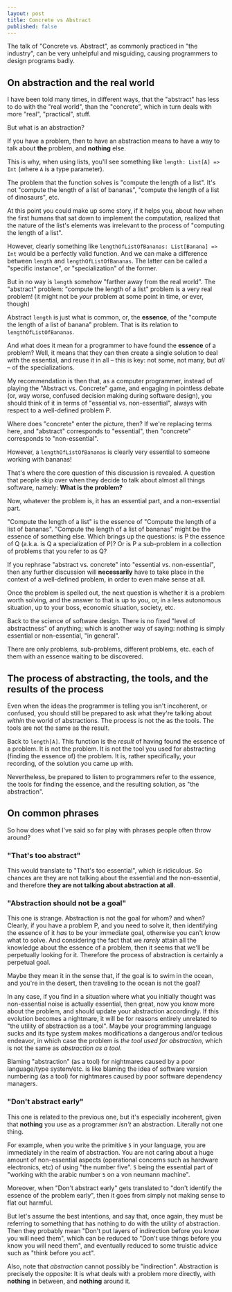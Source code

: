 ```yaml
---
layout: post
title: Concrete vs Abstract
published: false
---
```


The talk of "Concrete vs. Abstract", as commonly practiced in "the industry", 
can be very unhelpful and misguiding, causing programmers to design programs badly.

## On abstraction and the real world

I have been told many times, in different ways, that the "abstract" has 
less to do with the "real world", than the "concrete", which in turn deals 
with more "real", "practical", stuff.

But what is an abstraction? 

If you have a problem, then to have an abstraction means to have a way to talk 
about **the** problem, and **nothing** else. 

This is why, when using lists, you'll see something like `length: List[A] => Int` 
(where `A` is a type parameter).

The problem that the function solves is "compute the length of a list". It's not 
"compute the length of a list of bananas", "compute the length of a list of dinosaurs", etc.

At this point you could make up some story, if it helps you, about how when the first humans 
that sat down to implement the computation, realized that the nature of the list's elements 
was irrelevant to the process of "computing the length of a list".

However, clearly something like `lengthOfListOfBananas: List[Banana] => Int` would be a perfectly 
valid function. And we can make a difference between `length` and `lengthOfListOfBananas`. The 
latter can be called a "specific instance", or "specialization" of the former. 

But in no way is `length` somehow "farther away from the real world". The "abstract" problem:
"compute the length of a list" problem is a very real problem! (it might not be *your* problem
at some point in time, or ever, though)

Abstract `length` is just what is common, or, the **essence**, of the "compute the length 
of a list of banana" problem. That is its relation to `lengthOfListOfBananas`.

And what does it mean for a programmer to have found the **essence** of a problem? 
Well, it means that they can then create a single solution to deal with the essential, and 
reuse it in all – this is key: not some, not many, but *all* – of the specializations.

My recommendation is then that, as a computer programmer, instead of playing the 
"Abstract vs. Concrete" game, and engaging in pointless debate (or, way worse, confused 
decision making during software design), you should think of it in terms of "essential vs. non-essential", 
always with respect to a well-defined problem P.

Where does "concrete" enter the picture, then? If we're replacing terms here, and "abstract" 
corresponds to "essential", then "concrete" corresponds to "non-essential".

However, a `lengthOfListOfBananas` is clearly very essential to someone working with bananas!

That's where the core question of this discussion is revealed. A question that 
people skip over when they decide to talk about almost all things software, namely: 
**What is the problem?**

Now, whatever the problem is, it has an essential part, and a non-essential part. 

"Compute the length of a list" is the essence of "Compute the length of a list of bananas".
"Compute the length of a list of bananas" might be the essence of something else. Which 
brings up the questions: is P the essence of Q (a.k.a. is Q a specialization of P)? Or 
is P a sub-problem in a collection of problems that you refer to as Q?

If you rephrase "abstract vs. concrete" into "essential vs. non-essential", 
then any further discussion will **necessarily** have to take place in the context 
of a well-defined problem, in order to even make sense at all. 

Once the problem is spelled out, the next question is whether it is a 
problem worth solving, and the answer to that is up to you, or, in a 
less autonomous situation, up to your boss, economic situation, society, etc.

Back to the science of software design. There is no fixed "level of abstractness" 
of anything; which is another way of saying: nothing is simply essential or 
non-essential, "in general".

There are only problems, sub-problems, different problems, etc. each of them with 
an essence waiting to be discovered.

## The process of abstracting, the tools, and the results of the process

Even when the ideas the programmer is telling you isn't incoherent, or 
confused, you should still be prepared to ask what they're talking 
about *within* the world of abstractions. The process is not the 
as the tools. The tools are not the same as the result.

Back to `length[A]`. This function is the *result* of having found 
the essence of a problem. It is not the problem. It is not the tool 
you used for abstracting (finding the essence of) the problem. It 
is, rather specifically, your recording, of the solution you came 
up with.

Nevertheless, be prepared to listen to programmers refer to the essence, 
the tools for finding the essence, and the resulting 
solution, as "the abstraction".

## On common phrases

So how does what I've said so far play with phrases people often throw around?

### "That's too abstract"

This would translate to "That's too essential", which is ridiculous. 
So chances are they are not talking about the essential and the 
non-essential, and therefore **they are not talking about abstraction at all**.

### "Abstraction should not be a goal"

This one is strange. Abstraction is not the goal for whom? and when?
Clearly, if you have a problem P, and you need to solve it, then identifying the 
essence of it *has* to be your immediate goal, otherwise you can't know what 
to solve. And considering the fact that we *rarely* attain all the knowledge 
about the essence of a problem, then it seems that we'll be perpetually looking 
for it. Therefore the process of abstraction is certainly a perpetual goal.

Maybe they mean it in the sense that, if the goal is to swim in the ocean, 
and you're in the desert, then traveling to the ocean is not the goal?

In any case, if you find in a situation where what you initially thought was non-essential 
noise is actually essential, then great, now you know more about the problem, and 
should update your abstraction accordingly. If this evolution becomes a nightmare, 
it will be for reasons entirely unrelated to "the utility of abstraction as a tool". 
Maybe your programming language sucks and its type system makes modifications a
dangerous and/or tedious endeavor, in which case the problem is *the tool used for abstraction*, 
which is not the same as *abstraction as a tool*.

Blaming "abstraction" (as a tool) for nightmares caused by a poor language/type system/etc. is 
like blaming the idea of software version numbering (as a tool) for nightmares 
caused by poor software dependency managers.

### "Don't abstract early"

This one is related to the previous one, but it's especially incoherent, given 
that **nothing** you use as a programmer *isn't* an abstraction. Literally not one thing. 

For example, when you write the primitive `5` in your language, you are immediately in the realm 
of abstraction. You are not caring about a huge amount of non-essential aspects 
(operational concerns such as hardware electronics, etc) of using "the number five". 
`5` being the essential part of "working with the arabic number `5` on a von neumann machine".

Moreover, when "Don't abstract early" gets translated to "don't identify the 
essence of the problem early", then it goes from simply not making sense to flat out 
harmful. 

But let's assume the best intentions, and say that, once again, they must 
be referring to something that has nothing to do with the utility of abstraction. 
Then they probably mean "Don't put layers of indirection before you know you will need them", 
which can be reduced to "Don't use things before you know you will need them", and eventually 
reduced to some truistic advice such as "think before you act".

Also, note that *abstraction* cannot possibly be "indirection". Abstraction is precisely 
the opposite: It is what deals with a problem more directly, with **nothing** in 
between, and **nothing** around it.

